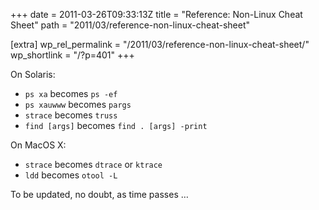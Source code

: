 +++
date = 2011-03-26T09:33:13Z
title = "Reference: Non-Linux Cheat Sheet"
path = "2011/03/reference-non-linux-cheat-sheet"

[extra]
wp_rel_permalink = "/2011/03/reference-non-linux-cheat-sheet/"
wp_shortlink = "/?p=401"
+++

On Solaris:

- `ps xa` becomes `ps -ef`
- `ps xauwww` becomes `pargs`
- `strace` becomes `truss`
- `find [args]` becomes `find . [args] -print`

On MacOS X:

- `strace` becomes `dtrace` or `ktrace`
- `ldd` becomes `otool -L`

To be updated, no doubt, as time passes …
